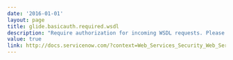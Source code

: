 ```yaml
---
date: '2016-01-01'
layout: page
title: glide.basicauth.required.wsdl
description: "Require authorization for incoming WSDL requests. Please note: If you choose not to require authorization for incoming WSDL requests, you will need to also modify the Access Control (ACL) rules to allow guest users to access the WSDL content."
value: true 
link: http://docs.servicenow.com/?context=Web_Services_Security_Web_Service_User_Roles
---
```

